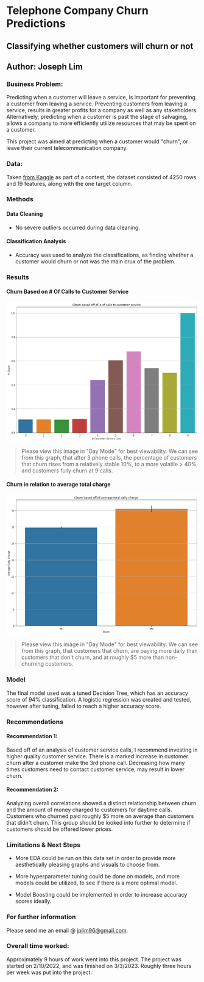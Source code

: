 # Telephone Company Churn Predictions

## Classifying whether customers will churn or not

## Author: Joseph Lim

### Business Problem: 

Predicting when a customer will leave a service, is important for preventing a customer from leaving a service. Preventing customers from leaving a service, results in greater profits for a company as well as any stakeholders. Alternatively, predicting when a customer is past the stage of salvaging, allows a company to more efficiently utilize resources that may be spent on a customer. 

This project was aimed at predicting when a customer would "churn", or leave their current telecommunication company.

### Data:

Taken [from Kaggle](https://www.kaggle.com/competitions/customer-churn-prediction-2020) as part of a contest, the dataset consisted of 4250 rows and 19 features, along with the one target column.

### Methods

#### Data Cleaning
* No severe outliers occurred during data cleaning.

#### Classification Analysis
* Accuracy was used to analyze the classifications, as finding whether a customer would churn or not was the main crux of the problem. 

### Results

#### Churn Based on # Of Calls to Customer Service
![sample image](churn.png)

> Please view this image in "Day Mode" for best viewability. We can see from this graph, that after 3 phone calls, the percentage of customers that churn rises from a relatively stable 10%, to a more volatile > 40%, and customers fully churn at 9 calls.

#### Churn in relation to average total charge
![sample image](churncharge.png)
> Please view this image in "Day Mode" for best viewability. We can see from this graph, that customers that churn, are paying more daily than customers that don't churn, and at roughly $5 more than non-churning customers.

### Model
The final model used was a tuned Decision Tree, which has an accuracy score of 94% classification. A logistic regression was created and tested, however after tuning, failed to reach a higher accuracy score. 

### Recommendations

#### Recommendation 1:
Based off of an analysis of customer service calls, I recommend investing in higher quality customer service. There is a marked increase in customer churn after a customer make the 3rd phone call. Decreasing how many times customers need to contact customer service, may result in lower churn.

#### Recommendation 2:
Analyzing overall correlations showed a distinct relationship between churn and the amount of money charged to customers for daytime calls. Customers who churned paid roughly $5 more on average than customers that didn't churn. This group should be looked into further to determine if customers should be offered lower prices.

### Limitations & Next Steps
* More EDA could be run on this data set in order to provide more aesthetically pleasing graphs and visuals to choose from.

* More hyperparameter tuning could be done on models, and more models could be utilized, to see if there is a more optimal model.

* Model Boosting could be implemented in order to increase accuracy scores ideally.

### For further information

Please send me an email @ jplim96@gmail.com. 

### Overall time worked:
Approximately 9 hours of work went into this project. The project was started on 2/10/2022, and was finished on 3/3/2023. Roughly three hours per week was put into the project.
